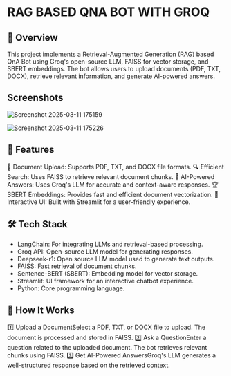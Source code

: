 # RAG BASED QNA BOT WITH GROQ

## 🚀 Overview
This project implements a Retrieval-Augmented Generation (RAG) based QnA Bot using Groq's open-source LLM, FAISS for vector storage, and SBERT embeddings. The bot allows users to upload documents (PDF, TXT, DOCX), retrieve relevant information, and generate AI-powered answers.

## Screenshots

![Screenshot 2025-03-11 175159](https://github.com/user-attachments/assets/dc72d729-0b2d-4785-a628-9a89721460ca)

![Screenshot 2025-03-11 175226](https://github.com/user-attachments/assets/920fa5b9-b9fb-4fa5-8e4a-332dc7d29d25)

## 🔹 Features
📂 Document Upload: Supports PDF, TXT, and DOCX file formats.
🔍 Efficient Search: Uses FAISS to retrieve relevant document chunks.
🧠 AI-Powered Answers: Uses Groq's LLM for accurate and context-aware responses.
🏆 SBERT Embeddings: Provides fast and efficient document vectorization.
🎨 Interactive UI: Built with Streamlit for a user-friendly experience.

## 🛠 Tech Stack
- LangChain: For integrating LLMs and retrieval-based processing.
- Groq API: Open-source LLM model for generating responses.
- Deepseek-r1: Open source LLM model used to generate text outputs.
- FAISS: Fast retrieval of document chunks.
- Sentence-BERT (SBERT): Embedding model for vector storage.
- Streamlit: UI framework for an interactive chatbot experience.
- Python: Core programming language.

  

## 🎯 How It Works
1️⃣ Upload a DocumentSelect a PDF, TXT, or DOCX file to upload.
The document is processed and stored in FAISS.
2️⃣ Ask a QuestionEnter a question related to the uploaded document.
The bot retrieves relevant chunks using FAISS.
3️⃣ Get AI-Powered AnswersGroq's LLM generates a well-structured response based on the retrieved context.

